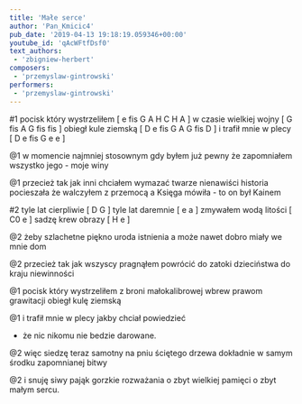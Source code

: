 ```yaml
---
title: 'Małe serce'
author: 'Pan_Kmicic4'
pub_date: '2019-04-13 19:18:19.059346+00:00'
youtube_id: 'qAcWFtfDsf0'
text_authors:
 - 'zbigniew-herbert'
composers:
 - 'przemyslaw-gintrowski'
performers:
 - 'przemyslaw-gintrowski'
---
```


#1
pocisk który wystrzeliłem [ e fis G A H C H A ]
w czasie wielkiej wojny [ G fis A G fis fis ]
obiegł kule ziemską [ D e fis G A G  fis D ]
i trafił mnie w plecy [ D e fis G e e ]

@1
w momencie najmniej stosownym
gdy byłem już pewny
że zapomniałem wszystko
jego - moje winy

@1
przecież tak jak inni chciałem wymazać
twarze nienawiści
historia pocieszała że walczyłem z przemocą
a Księga mówiła - to on był Kainem

#2
tyle lat cierpliwie [ D G ]
tyle lat daremnie [ e a ]
zmywałem wodą litości [ C0 e ]
sadzę krew obrazy [ H e ]

@2
żeby szlachetne piękno
uroda istnienia
a może nawet dobro
miały we mnie dom

@2
przecież tak jak wszyscy
pragnąłem powrócić
do zatoki dzieciństwa
do kraju niewinności

@1
pocisk który wystrzeliłem
z broni małokalibrowej
wbrew prawom grawitacji
obiegł kulę ziemską

@1
i trafił mnie w plecy
jakby chciał powiedzieć
- że nic nikomu
nie bedzie darowane.

@2
więc siedzę teraz samotny
na pniu ściętego drzewa
dokładnie w samym środku
zapomnianej bitwy

@2
i snuję siwy pająk
gorzkie rozważania
o zbyt wielkiej pamięci
o zbyt małym sercu.
